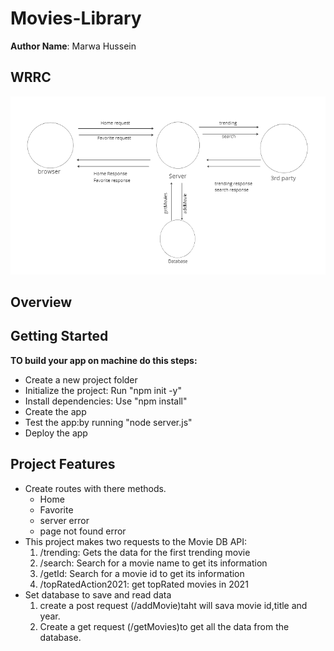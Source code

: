# Movies-Library

**Author Name**: Marwa Hussein

## WRRC

![WRRC](lab13.PNG)

## Overview

## Getting Started
<!-- What are the steps that a user must take in order to build this app on their own machine and get it running? -->
**TO build your app on machine do this steps:**

- Create a new project folder
- Initialize the project: Run "npm init -y"
- Install dependencies: Use "npm install"
- Create the app
- Test the app:by running "node server.js"
- Deploy the app

## Project Features
<!-- What are the features included in you app -->
- Create routes with there methods.
  - Home
  - Favorite
  - server error
  - page not found error
- This project makes two requests to the Movie DB API:
   1. /trending: Gets the data for the first trending movie
   2. /search: Search for a movie name to get its information
   3. /getId: Search for a movie id to get its information
   4. /topRatedAction2021: get topRated movies in 2021
- Set database to save and read data
   1. create a post request (/addMovie)taht will sava movie id,title and year.
   2. Create a get request (/getMovies)to get all the data from the database. 